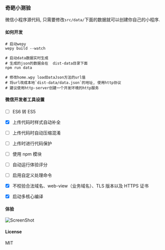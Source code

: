 ### 奇葩小测验
微信小程序源代码, 只需要修改`src/data/`下面的数据就可以创建你自己的小程序.


#### 如何开发
```text
# 启动wepy
wepy build --watch

# 启动data数据实时生成
# 生成的json的数据会在  dist-data目录下面
npm run data

# 修改home.wpy loadDataJson方法的url值
# 将url改成本地`dist-data/data.json`的地址, 使用http协议
# 建议使用http-server创建一个开发环境的http服务
```


#### 微信开发者工具设置
- [ ] ES6 转 ES5
- [x] 上传代码时样式自动补全
- [ ] 上传代码时自动压缩混淆
- [ ] 上传时进行代码保护
- [ ] 使用 npm 模块
- [ ] 自动运行体验评分
- [ ] 启用自定义处理命令
- [x] 不校验合法域名、web-view（业务域名）、TLS 版本以及 HTTPS 证书
- [x] 启动多核心编译


#### 体验
![ScreenShot](https://raw.github.com/AJLoveChina/wechat-qipaceyan/master/xiaochenqu.jpg)

#### License
MIT
